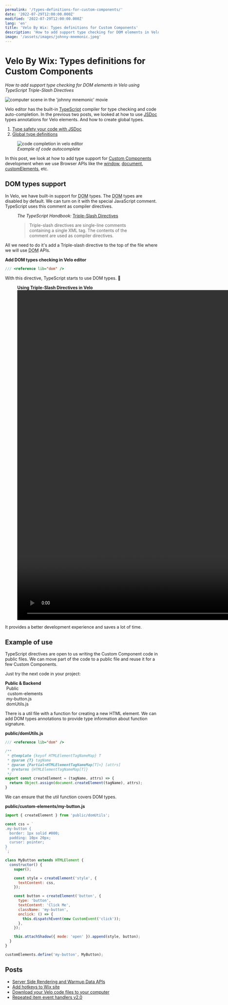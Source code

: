 ```yaml
---
permalink: '/types-definitions-for-custom-components/'
date: '2022-07-29T12:00:00.000Z'
modified: '2022-07-29T12:00:00.000Z'
lang: 'en'
title: 'Velo By Wix: Types definitions for Custom Components'
description: 'How to add support type checking for DOM elements in Velo using TypeScript Triple-Slash Directives'
image: '/assets/images/johnny-mnemonic.jpeg'
---
```


# Velo By Wix: Types definitions for Custom Components

*How to add support type checking for DOM elements in Velo using TypeScript Triple-Slash Directives*

![computer scene in the 'johnny mnemonic' movie](/assets/images/johnny-mnemonic.jpeg)

Velo editor has the built-in [TypeScript](https://www.typescriptlang.org/) compiler for type checking and code auto-completion. In the previous two posts, we looked at how to use [JSDoc](https://jsdoc.app/) types annotations for Velo elements. And how to create global types.

1. [Type safety your code with JSDoc](/type-safety-your-code-with-jsdoc/)
1. [Global type definitions](/global-type-definitions-in-velo/)

<figure>
  <img
    src="/assets/images/auto-completion.jpg"
    alt="code completion in velo editor"
    loading="lazy"
  />
  <figcaption>
    <em>Example of code autocomplete</em>
  <figcaption>
</figure>

In this post, we look at how to add type support for [Custom Components](https://support.wix.com/en/article/velo-about-custom-elements) development when we use Browser APIs like the [window](https://developer.mozilla.org/en-US/docs/Web/API/Window), [document](https://developer.mozilla.org/en-US/docs/Web/API/Document), [customElements](https://developer.mozilla.org/en-US/docs/Web/API/Window/customElements), etc.

## DOM types support

In Velo, we have built-in support for <abbr title="Document Object Model">DOM</abbr> types. The <abbr title="Document Object Model">DOM</abbr> types are disabled by default. We can turn on it with the special JavaScript comment. TypeScript uses this comment as compiler directives.

<figure>
  <figcaption>
    <cite>The TypeScript Handbook:</cite>
    <a href="https://www.typescriptlang.org/docs/handbook/triple-slash-directives.html">Triple-Slash Directives</a>
  </figcaption>
  <blockquote cite="https://www.typescriptlang.org/docs/handbook/triple-slash-directives.html">
    Triple-slash directives are single-line comments containing a single XML tag. The contents of the comment are used as compiler directives.
  </blockquote>
</figure>

All we need to do it's add a Triple-slash directive to the top of the file where we will use <abbr title="Document Object Model">DOM</abbr> APIs.

**Add DOM types checking in Velo editor**

```ts
/// <reference lib="dom" />
```

With this directive, TypeScript starts to use DOM types. 🙌

<figure>
  <figcaption>
    <strong>Using Triple-Slash Directives in Velo</strong>
  </figcaption>
  <video
    src="/assets/videos/triple-slash-directives.mp4"
    preload="metadata"
    width="1728"
    height="1080"
    controls
    loop
  />
</figure>

It provides a better development experience and saves a lot of time.

## Example of use

TypeScript directives are open to us writing the Custom Component code in public files. We can move part of the code to a public file and reuse it for a few Custom Components.

Just try the next code in your project:

<div class="filetree" role="img" aria-label="velo sidebar">
  <div class="filetree_tab filetree_row">
    <strong>Public & Backend</strong>
  </div>
  <div class="filetree_title filetree_row">
    <img src="/assets/images/i/open.svg" alt=""/>
    Public
  </div>
  <div class="filetree_tab">
    <div class="filetree_row">
      <img src="/assets/images/i/open.svg" alt=""/>
      <img src="/assets/images/i/folder.svg" alt=""/>
      custom-elements
    </div>
    <div class="filetree_tab filetree_row">
      <img src="/assets/images/i/js.svg" alt=""/>
      my-button.js
    </div>
  </div>
   <div class="filetree_tab filetree_row">
    <img src="/assets/images/i/js.svg" alt=""/>
    domUtils.js
  </div>
</div>

There is a util file with a function for creating a new HTML element. We can add DOM types annotations to provide type information about function signature.

**public/domUtils.js**

```js
/// <reference lib="dom" />

/**
 * @template {keyof HTMLElementTagNameMap} T
 * @param {T} tagName
 * @param {Partial<HTMLElementTagNameMap[T]>} [attrs]
 * @returns {HTMLElementTagNameMap[T]}
 */
export const createElement = (tagName, attrs) => {
  return Object.assign(document.createElement(tagName), attrs);
}
```

We can ensure that the util function covers DOM types.

**public/custom-elements/my-button.js**

```js
import { createElement } from 'public/domUtils';

const css = `
.my-button {
  border: 1px solid #000;
  padding: 10px 20px;
  cursor: pointer;
}
`;

class MyButton extends HTMLElement {
  constructor() {
    super();

    const style = createElement('style', {
      textContent: css,
    });

    const button = createElement('button', {
      type: 'button',
      textContent: 'Click Me',
      className: 'my-button',
      onclick: () => {
        this.dispatchEvent(new CustomEvent('click'));
      },
    });

    this.attachShadow({ mode: 'open' }).append(style, button);
  }
}

customElements.define('my-button', MyButton);
```

## Posts

- [Server Side Rendering and Warmup Data APIs](/ssr-and-warmup-data/)
- [Add hotkeys to Wix site](/hotkeys-custom-element/)
- [Download your Velo code files to your computer](/velo-filesystem-chrome-extension/)
- [Repeated item event handlers v2.0](/repeated-item-event-handlers-v2/)
